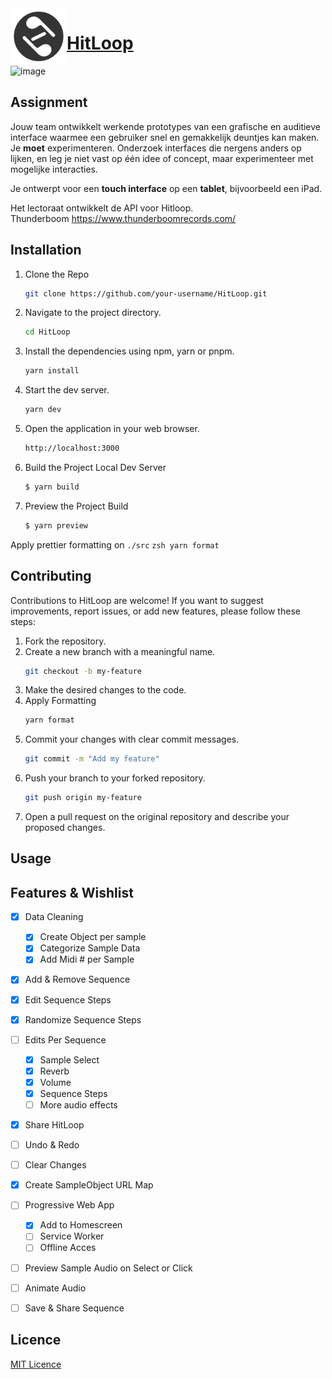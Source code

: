 <img align="left" width="90" height="90" src="./src/assets/logo.svg" alt="Resume application project app icon">

# [HitLoop](https://giovannidw.github.io/HitLoop/)
  
<img width="1420" alt="image" src="https://github.com/GiovanniDw/HitLoop/assets/10939082/bea9cb4a-1f24-4b50-800a-dba4f1c38167">

## Assignment
Jouw team ontwikkelt werkende prototypes van een grafische en auditieve interface waarmee een gebruiker snel en gemakkelijk deuntjes kan maken. Je **moet** experimenteren. Onderzoek interfaces die nergens anders op lijken, en leg je niet vast op één idee of concept, maar experimenteer met mogelijke interacties.

Je ontwerpt voor een **touch interface** op een **tablet**, bijvoorbeeld een iPad.  

Het lectoraat ontwikkelt de API voor Hitloop.  
Thunderboom https://www.thunderboomrecords.com/


<!-- Add a link to your live demo in Github Pages 🌐-->

<!-- ☝️ replace this description with a description of your own work -->

<!-- replace the code in the /docs folder with your own, so you can showcase your work with GitHub Pages 🌍 -->

<!-- Add a nice poster image here at the end of the week, showing off your shiny frontend 📸 -->

<!-- Maybe a table of contents here? 📚 -->

<!-- How about a section that describes how to install this project? 🤓 -->

## Installation

1. Clone the Repo
    ```zsh
    git clone https://github.com/your-username/HitLoop.git
    ```
2. Navigate to the project directory.
    ```zsh
    cd HitLoop
    ```

3. Install the dependencies using npm, yarn or pnpm.
    ```zsh
    yarn install
    ```

4. Start the dev server.
    ```zsh
    yarn dev
    ```

5. Open the application in your web browser.
    ```zsh
    http://localhost:3000
    ```

6. Build the Project
Local Dev Server  
    ```zsh
    $ yarn build
    ```

7. Preview the Project Build
    ```zsh
    $ yarn preview
    ```

Apply prettier formatting on `./src` 
    ```zsh
    yarn format
    ```

## Contributing

Contributions to HitLoop are welcome! If you want to suggest improvements, report issues, or add new features, please follow these steps:

1. Fork the repository.
2. Create a new branch with a meaningful name.
    ```zsh
    git checkout -b my-feature
    ```
3. Make the desired changes to the code.
4. Apply Formatting 
    ```zsh
    yarn format
    ```
5. Commit your changes with clear commit messages.
    ```zsh
    git commit -m "Add my feature"
    ```
6. Push your branch to your forked repository.
    ```zsh
    git push origin my-feature
    ```
7. Open a pull request on the original repository and describe your proposed changes.



## Usage
   

<!-- ...but how does one use this project? What are its features 🤔 -->
## Features & Wishlist
- [x] Data Cleaning
  - [x] Create Object per sample
  - [x] Categorize Sample Data
  - [x] Add Midi # per Sample
- [x] Add & Remove Sequence
- [x] Edit Sequence Steps
- [x] Randomize Sequence Steps
- [ ] Edits Per Sequence
  - [x] Sample Select
  - [x] Reverb
  - [x] Volume
  - [x] Sequence Steps
  - [ ] More audio effects
- [x] Share HitLoop
- [ ] Undo & Redo
- [ ] Clear Changes
- [x] Create SampleObject URL Map
- [ ] Progressive Web App
  - [x] Add to Homescreen
  - [ ] Service Worker
  - [ ] Offline Acces
- [ ] Preview Sample Audio on Select or Click
- [ ] Animate Audio
- [ ] Save & Share Sequence



<!-- Maybe a checklist of done stuff and stuff still on your wishlist? ✅ -->



<!-- How about a license here? 📜 (or is it a licence?) 🤷 -->


## Licence
 [MIT Licence](./LICENSE)
